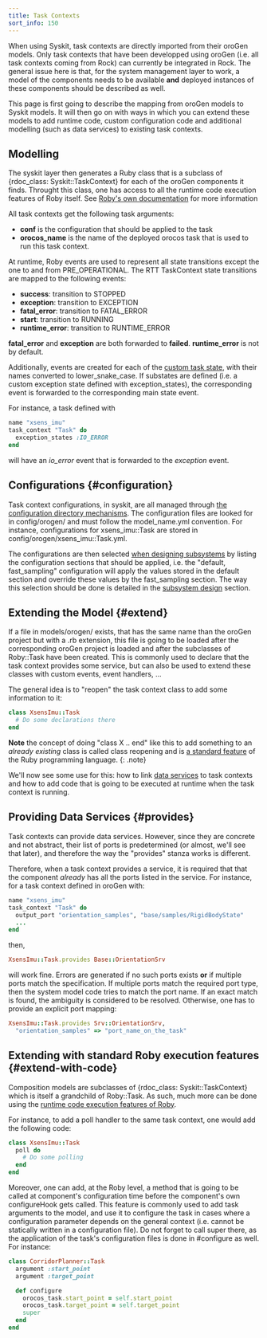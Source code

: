 ```yaml
---
title: Task Contexts
sort_info: 150
---
```


When using Syskit, task contexts are directly imported from their oroGen models.
Only task contexts that have been developped using oroGen (i.e. all task
contexts coming from Rock) can currently be integrated in Rock. The general
issue here is that, for the system management layer to work, a model of the
components needs to be available __and__ deployed instances of these components
should be described as well.

This page is first going to describe the mapping from oroGen models to Syskit
models. It will then go on with ways in which you can extend these models to add
runtime code, custom configuration code and additional modelling (such as data
services) to existing task contexts.

Modelling
---------
The syskit layer then generates a Ruby class that is a subclass of
{rdoc_class: Syskit::TaskContext} for each of the oroGen components it finds.
Throught this class, one has access
to all the runtime code execution features of Roby itself. See [Roby's own
documentation](http://rock-robotics.org/api/tools/roby) for more information

All task contexts get the following task arguments:

 * __conf__ is the configuration that should be applied to the task
 * __orocos_name__ is the name of the deployed orocos task that is used to run
   this task context.

At runtime, Roby events are used to represent all state transitions except the
one to and from PRE_OPERATIONAL. The RTT TaskContext state transitions are
mapped to the following events:

 * __success__: transition to STOPPED
 * __exception__: transition to EXCEPTION
 * __fatal_error__: transition to FATAL_ERROR
 * __start__: transition to RUNNING
 * __runtime_error__: transition to RUNTIME_ERROR

__fatal_error__ and __exception__ are both forwarded to __failed__.
__runtime_error__ is not by default.

Additionally, events are created for each of the [custom task
state](../orogen/task_states.html), with their names converted to
lower_snake_case. If substates are defined (i.e. a custom exception state
defined with exception_states), the corresponding event is forwarded to the
corresponding main state event.

For instance, a task defined with

~~~ ruby
name "xsens_imu"
task_context "Task" do
  exception_states :IO_ERROR
end
~~~

will have an _io_error_ event that is forwarded to the _exception_ event.

Configurations {#configuration}
--------------
Task context configurations, in syskit, are all managed through [the
configuration directory
mechanisms](../runtime/configuration.html#configuration-directories). The
configuration files are looked for in config/orogen/ and must follow the
model_name.yml convention. For instance, configurations for xsens_imu::Task are
stored in config/orogen/xsens_imu::Task.yml.

The configurations are then selected [when designing subsystems](workflow.html) by listing the configuration sections that should be
applied, i.e. the "default, fast_sampling" configuration will apply the values stored in the
default section and override these values by the fast_sampling section. The way
this selection should be done is detailed in the [subsystem
design](subsystem_design.html) section.

Extending the Model {#extend}
-------------------
If a file in models/orogen/ exists, that has the same name than the oroGen
project but with a .rb extension, this file is going to be loaded after the
corresponding oroGen project is loaded and after the subclasses of Roby::Task
have been created. This is commonly used to declare that the task context
provides some service, but can also be used to extend these classes with custom
events, event handlers, ...

The general idea is to "reopen" the task context class to add some information
to it:

~~~ ruby
class XsensImu::Task
  # Do some declarations there
end
~~~

__Note__ the concept of doing "class X .. end" like this to add something to an
_already existing_ class is called class reopening and is [a standard
feature](http://www.ruby-lang.org/en/documentation/quickstart/3/) of
the Ruby programming language.
{: .note}

We'll now see some use for this: how to link [data services](data_services.html)
to task contexts and how to add code that is going to be executed at runtime
when the task context is running.

Providing Data Services {#provides}
-----------------------
Task contexts can provide data services. However, since they are concrete and
not abstract, their list of ports is predetermined (or almost, we'll see that
later), and therefore the way the "provides" stanza works is different.

Therefore, when a task context provides a service, it is required that
that the component _already_ has all the ports listed in the service. For
instance, for a task context defined in oroGen with:

~~~ ruby
name "xsens_imu"
task_context "Task" do
  output_port "orientation_samples", "base/samples/RigidBodyState"
  ...
end
~~~

then,

~~~ ruby
XsensImu::Task.provides Base::OrientationSrv
~~~

will work fine. Errors are generated if no such ports exists __or__ if multiple
ports match the specification. If multiple ports match the required port type,
then the system model code tries to match the port name. If an exact match is
found, the ambiguity is considered to be resolved. Otherwise, one has to provide
an explicit port mapping:

~~~ ruby
XsensImu::Task.provides Srv::OrientationSrv,
  "orientation_samples" => "port_name_on_the_task"
~~~

Extending with standard Roby execution features {#extend-with-code}
-----------------------------------------------
Composition models are subclasses of {rdoc_class: Syskit::TaskContext} which is itself a
grandchild of Roby::Task. As such, much more can be done using the [runtime code
execution features of Roby](/api/tools/roby/building/tasks.html).

For instance, to add a poll handler to the same task context, one would add the following
code:

~~~ ruby
class XsensImu::Task
  poll do
    # Do some polling
  end
end
~~~

Moreover, one can add, at the Roby level, a method that is going to be called at
component's configuration time before the component's own configureHook gets
called. This feature is commonly used to add task arguments to the model, and
use it to configure the task in cases where a configuration parameter depends on
the general context (i.e. cannot be statically written in a configuration
file). Do not forget to call super there, as the
application of the task's configuration files is done in #configure as well.
For instance:

~~~ ruby
class CorridorPlanner::Task
  argument :start_point
  argument :target_point

  def configure
    orocos_task.start_point = self.start_point
    orocos_task.target_point = self.target_point
    super
  end
end
~~~

